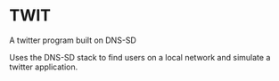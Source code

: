 TWIT
====

A twitter program built on DNS-SD

Uses the DNS-SD stack to find users on a local network and simulate a twitter application.
